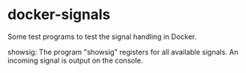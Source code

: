 # docker-signals

Some test programs to test the signal handling in Docker.

showsig:
The program "showsig" registers for all available signals. An incoming signal is output on the console.

